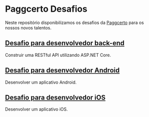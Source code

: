 # Paggcerto Desafios

Neste repositório disponibilizamos os desafios da [Paggcerto](https://www.paggcerto.com.br/) para os nossos novos talentos.

## [Desafio para desenvolvedor back-end](https://github.com/paggcerto-sa/desafios/blob/master/back-end.md)
Construir uma RESTful API utilizando ASP.NET Core.

## [Desafio para desenvolvedor Android](https://github.com/paggcerto-sa/desafios/blob/master/mobile-android.md)
Desenvolver um aplicativo Android.

## [Desafio para desenvolvedor iOS](https://github.com/paggcerto-sa/desafios/blob/master/mobile-ios.md)
Desenvolver um aplicativo iOS.

